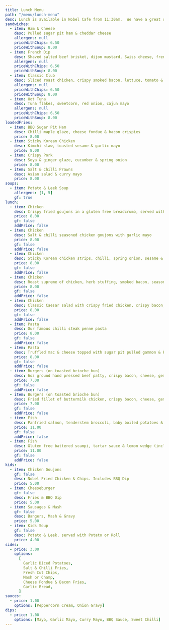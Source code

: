 ```yaml
---
title: Lunch Menu
path: "/menu/lunch-menu"
desc: Lunch is available in Nobel Cafe from 11:30am.  We have a great selection of sandwiches, hot plates, & some nice treats for all ages.
sandwiches:
  - item: Ham & Cheese
    desc: Pulled sugar pit ham & cheddar cheese
    allergens: null
    priceWithChips: 6.50
    priceWithSoup: 8.00
  - item: French Dip
    desc: Shaved salted beef brisket, dijon mustard, Swiss cheese, french onion sauce
    allergens: null
    priceWithChips: 6.50
    priceWithSoup: 8.00
  - item: Classic Club
    desc: Sliced roast chicken, crispy smoked bacon, lettuce, tomato & mayo
    allergens: null
    priceWithChips: 6.50
    priceWithSoup: 8.00
  - item: Hot Tuna
    desc: Tuna flakes, sweetcorn, red onion, cajun mayo
    allergens: null
    priceWithChips: 6.50
    priceWithSoup: 8.00
loadedFries:
  - item: BBQ Sugar Pit Ham
    desc: Chilli maple glaze, cheese fondue & bacon crispies
    price: 8.00
  - item: Sticky Korean Chicken
    desc: Kimchi slaw, toasted sesame & garlic mayo
    price: 8.00
  - item: Crispy Pork
    desc: Soya & ginger glaze, cucumber & spring onion
    price: 8.00
  - item: Salt & Chilli Prawns
    desc: Asian salad & curry mayo
    price: 8.00
soups:
  - item: Potato & Leek Soup
    allergens: [1, 5]
    gf: true
lunch:
  - item: Chicken
    desc: Crispy fried goujons in a gluten free breadcrumb, served with a choice of sauce or dip
    price: 8.00
    gf: false
    addPrice: false
  - item: Chicken
    desc: Salt & chilli seasoned chicken goujons with garlic mayo
    price: 8.00
    gf: false
    addPrice: false
  - item: Chicken
    desc: Sticky Korean chicken strips, chilli, spring onion, sesame & garlic mayo
    price: 8.00
    gf: false
    addPrice: false
  - item: Chicken
    desc: Roast supreme of chicken, herb stuffing, smoked bacon, seasonal vegetables & onion gravy
    price: 8.00
    gf: false
    addPrice: false
  - item: Chicken
    desc: Classic Caesar salad with crispy fried chicken, crispy bacon, parmesan & croutons
    price: 8.00
    gf: false
    addPrice: false
  - item: Pasta
    desc: Our famous chilli steak penne pasta
    price: 8.00
    gf: false
    addPrice: false
  - item: Pasta
    desc: Truffled mac & cheese topped with sugar pit pulled gammon & Parmesan
    price: 8.00
    gf: false
    addPrice: false
  - item: Burgers (on toasted brioche bun)
    desc: 6oz ground hand pressed beef patty, crispy bacon, cheese, gem lettuce, tomato, red onion & secret sauce
    price: 7.00
    gf: false
    addPrice: false
  - item: Burgers (on toasted brioche bun)
    desc: Fried fillet of buttermilk chicken, crispy bacon, cheese, gem lettuce, tomato, red onion & mayo
    price: 7.00
    gf: false
    addPrice: false
  - item: Fish
    desc: Panfried salmon, tenderstem broccoli, baby boiled potatoes & herb cream
    price: 11.00
    gf: false
    addPrice: false
  - item: Fish
    desc: Gluten free battered scampi, tartar sauce & lemon wedge (includes choice of side)
    price: 11.00
    gf: false
    addPrice: false
kids:
  - item: Chicken Goujons
    gf: false
    desc: Nobel Fried Chicken & Chips. Includes BBQ Dip
    price: 5.00
  - item: Cheeseburger
    gf: false
    desc: Fries & BBQ Dip
    price: 5.00
  - item: Sausages & Mash
    gf: false
    desc: Bangers, Mash & Gravy
    price: 5.00
  - item: Kids Soup
    gf: false
    desc: Potato & Leek, served with Potato or Roll
    price: 4.00
sides:
  - price: 3.00
    options:
      [
        Garlic Diced Potatoes,
        Salt & Chilli Fries,
        Fresh Cut Chips,
        Mash or Champ,
        Cheese Fondue & Bacon Fries,
        Garlic Bread,
      ]
sauces:
  - price: 1.00
    options: [Peppercorn Cream, Onion Gravy]
dips:
  - price: 1.00
    options: [Mayo, Garlic Mayo, Curry Mayo, BBQ Sauce, Sweet Chilli]
---
```


